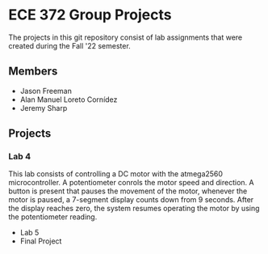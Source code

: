 # ECE 372 Group Projects
The projects in this git repository consist of lab assignments that were created during the Fall '22 semester.

## Members
- Jason Freeman
- Alan Manuel Loreto Cornídez
- Jeremy Sharp

## Projects
### Lab 4
This lab consists of controlling a DC motor with the atmega2560 microcontroller. A potentiometer conrols the motor speed and direction. A button is present that pauses the movement of the motor, whenever the motor is paused, a 7-segment display counts down from 9 seconds. After the display reaches zero, the system resumes operating the motor by using the potentiometer reading.
- Lab 5
- Final Project

